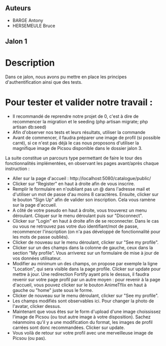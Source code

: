 ## Auteurs
- BARGE Antony
- HERSEMEULE Bruce

## Jalon 1

# Description
Dans ce jalon, nous avons pu mettre en place les principes d'authentification ainsi que des tests.


# Pour tester et valider notre travail :
   - Il recommandé de reprendre notre projet de 0, c'est à dire de recommencer la migration et le seeding (php artisan migrate; php artisan db:seed)
   - Afin d'observer nos tests et leurs résultats, utiliser la commande 
   - Avant de commencer, il faudra préparer une image de profil (si possible carré), si ce n'est pas déjà le cas nous proposons d'utiliser la magnifique image de Picsou disponible dans le dossier jalon 3.

La suite constitue un parcours type permettant de faire le tour des fonctionnalités implémentées, en observant les pages avant/après chaque instruction :
   - Aller sur la page d'accueil : http://localhost:5080/catalogue/public/
   - Clicker sur "Register" en haut à droite afin de vous inscrire.
   - Remplir le formulaire en n'oubliant pas un @ dans l'adresse mail et d'utiliser un mot de passe d'au moins 8 caractères. Ensuite, clicker sur le bouton "Sign Up" afin de valider son inscription. Cela vous ramène sur la page d'accueil.
   - A côté de votre pseudo en haut à droite, vous trouverez un menu déroulant. Cliquer sur le menu déroulant puis sur "Disconnect".
   - Clicker sur "Login" en haut à droite afin de se reconnecter. Dans le cas ou vous ne retrouvez pas votre duo identifiant/mot de passe, recommencer l'inscription (on n'a pas développé de fonctionnalité pour les mots de passe oubliés).
   - Clicker de nouveau sur le menu déroulant, clicker sur "See my profile".
   - Clicker sur un des champs dans la colonne de gauche, ceux dans la section "My profile". Vous arriverez sur un formulaire de mise à jour de vos données utilisateur.
   - Modifier au minimum un des champs, on propose par exemple la ligne "Location", qui sera visible dans la page profile. Clicker sur update pour mettre à jour. Une redirection Fortify ayant pris le dessus, il faudra revenir sur votre page profil par un autre moyen : pour revenir à la page d'accueil, vous pouvez clicker sur le bouton AnimeTflix en haut à gauche ou "home" juste sous le forme.
   - Clicker de nouveau sur le menu déroulant, clicker sur "See my profile".
   - Les champs modifiés sont observables ici. Pour changer la photo de l'avatar, clicker dessus.
   - Maintenant que vous êtes sur le form d'upload d'une image choississez l'image de Picsou (ou tout autre image à votre disposition). Sachez néanmoins qu'il y a une modification du format, les images de profil carrées sont donc recommandées. Clicker sur update.
   - Vous voilà de retour sur votre profil avec une merveilleuse image de Picsou (ou pas).


